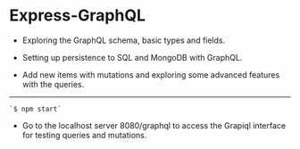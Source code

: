 # Express-GraphQL

- Exploring the GraphQL schema, basic types and fields. 

- Setting up persistence to SQL and MongoDB with GraphQL.

- Add new items with mutations and exploring some advanced features with the queries.

***

	`$ npm start`	

- Go to the localhost server 8080/graphql to access the Grapiql interface for testing queries and mutations.